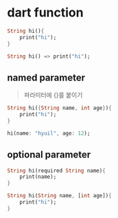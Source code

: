 # dart function

```dart
String hi(){
    print("hi");
}

String hi() => print("hi");
```

## named parameter

> 파라미터에 {}를 붙이기

```dart
String hi({String name, int age}){
    print("hi");
}

hi(name: "hyuil", age: 12);
```

## optional parameter

```dart
String hi(required String name){
    print(name);
}

String hi(String name, [int age]){
    print("hi");
}
```

